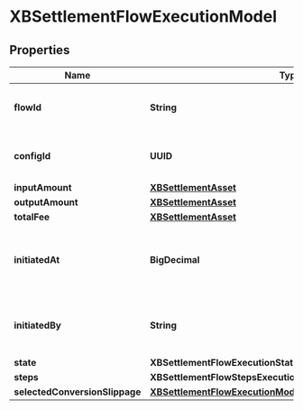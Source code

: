 

# XBSettlementFlowExecutionModel


## Properties

| Name | Type | Description | Notes |
|------------ | ------------- | ------------- | -------------|
|**flowId** | **String** | The unique id for the cross-border flow. |  |
|**configId** | **UUID** | Cross Bodrder configuraion unique id |  |
|**inputAmount** | [**XBSettlementAsset**](XBSettlementAsset.md) |  |  |
|**outputAmount** | [**XBSettlementAsset**](XBSettlementAsset.md) |  |  |
|**totalFee** | [**XBSettlementAsset**](XBSettlementAsset.md) |  |  |
|**initiatedAt** | **BigDecimal** | The time the cross-border flow executed in epoch format. |  |
|**initiatedBy** | **String** | The id of the user which launched the flow |  |
|**state** | **XBSettlementFlowExecutionStatus** |  |  |
|**steps** | **XBSettlementFlowStepsExecutionRecord** |  |  |
|**selectedConversionSlippage** | [**XBSettlementFlowExecutionModelSelectedConversionSlippage**](XBSettlementFlowExecutionModelSelectedConversionSlippage.md) |  |  |



